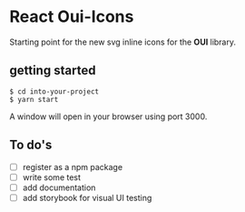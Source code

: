 # React Oui-Icons

Starting point for the new svg inline icons for the **OUI** library.  

## getting started
```
$ cd into-your-project
$ yarn start
```

A window will open in your browser using port 3000. 

## To do's

- [ ] register as a npm package
- [ ] write some test
- [ ] add documentation
- [ ] add storybook for visual UI testing

